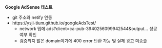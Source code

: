 **Google AdSense 테스트**
- git 주소와 netify 연동
- https://ysji-tium.github.io/googleAdsTest/
   - network 탭에 ads?client=ca-pub-3940256099942544&output... 성공 여부 확인
   - 검증되지 않은 domain이기에 400 error 반환 가능 및 실제 광고 미송출
